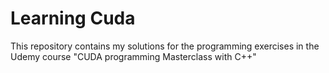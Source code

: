 # Learning Cuda

This repository contains my solutions for the programming exercises in the Udemy course "CUDA programming Masterclass with C++"
